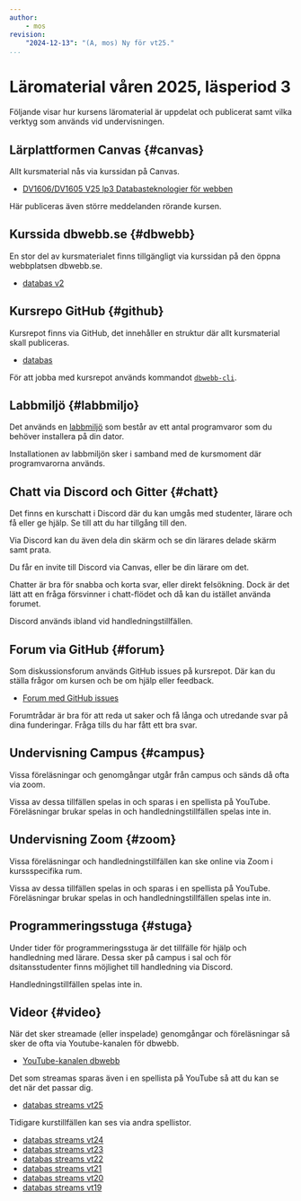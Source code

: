```yaml
---
author:
    - mos
revision:
    "2024-12-13": "(A, mos) Ny för vt25."
...
```

Läromaterial våren 2025, läsperiod 3
==================================

Följande visar hur kursens läromaterial är uppdelat och publicerat samt vilka verktyg som används vid undervisningen.

<!--more-->



Lärplattformen Canvas {#canvas}
----------------------------------

Allt kursmaterial nås via kurssidan på Canvas.

* [DV1606/DV1605 V25 lp3 Databasteknologier för webben](https://bth.instructure.com/courses/6284)

Här publiceras även större meddelanden rörande kursen.



Kurssida dbwebb.se {#dbwebb}
----------------------------------

En stor del av kursmaterialet finns tillgängligt via kurssidan på den öppna webbplatsen dbwebb.se.

* [databas v2](kurser/databas-v2)



Kursrepo GitHub {#github}
----------------------------------

Kursrepot finns via GitHub, det innehåller en struktur där allt kursmaterial skall publiceras.

* [databas](https://github.com/dbwebb-se/databas)

För att jobba med kursrepot används kommandot [`dbwebb-cli`](dbwebb-cli).



Labbmiljö {#labbmiljo}
----------------------------------

Det används en [labbmiljö](./../../labbmiljo) som består av ett antal programvaror som du behöver installera på din dator.

Installationen av labbmiljön sker i samband med de kursmoment där programvarorna används.



Chatt via Discord och Gitter {#chatt}
----------------------------------

Det finns en kurschatt i Discord där du kan umgås med studenter, lärare och få eller ge hjälp. Se till att du har tillgång till den.

Via Discord kan du även dela din skärm och se din lärares delade skärm samt prata.

Du får en invite till Discord via Canvas, eller be din lärare om det.

Chatter är bra för snabba och korta svar, eller direkt felsökning. Dock är det lätt att en fråga försvinner i chatt-flödet och då kan du istället använda forumet.

Discord används ibland vid handledningstillfällen.



Forum via GitHub {#forum}
----------------------------------

Som diskussionsforum används GitHub issues på kursrepot. Där kan du ställa frågor om kursen och be om hjälp eller feedback.

* [Forum med GitHub issues](https://github.com/dbwebb-se/databas/issues)

Forumtrådar är bra för att reda ut saker och få långa och utredande svar på dina funderingar. Fråga tills du har fått ett bra svar.



Undervisning Campus {#campus}
----------------------------------

Vissa föreläsningar och genomgångar utgår från campus och sänds då ofta via zoom.

Vissa av dessa tillfällen spelas in och sparas i en spellista på YouTube. Föreläsningar brukar spelas in och handledningstillfällen spelas inte in.



Undervisning Zoom {#zoom}
----------------------------------

Vissa föreläsningar och handledningstillfällen kan ske online via Zoom i kurssspecifika rum.

Vissa av dessa tillfällen spelas in och sparas i en spellista på YouTube. Föreläsningar brukar spelas in och handledningstillfällen spelas inte in.



Programmeringsstuga {#stuga}
----------------------------------

Under tider för programmeringsstuga är det tillfälle för hjälp och handledning med lärare. Dessa sker på campus i sal och för dsitansstudenter finns möjlighet till handledning via Discord.

Handledningstillfällen spelas inte in.



Videor {#video}
----------------------------------

När det sker streamade (eller inspelade) genomgångar och föreläsningar så sker de ofta via Youtube-kanalen för dbwebb.

* [YouTube-kanalen dbwebb](https://www.youtube.com/c/DbwebbSe)

Det som streamas sparas även i en spellista på YouTube så att du kan se det när det passar dig.

* [databas streams vt25](https://www.youtube.com/playlist?list=PLKtP9l5q3ce_ZF2kjKWFmj6cefPpDjG8y)

Tidigare kurstillfällen kan ses via andra spellistor.

* [databas streams vt24](https://www.youtube.com/playlist?list=PLKtP9l5q3ce_HNa714cNorxmOpwkh_7mR)
* [databas streams vt23](https://www.youtube.com/playlist?list=PLKtP9l5q3ce_A6ILWI_VCcSr7aLmxE4gQ)
* [databas streams vt22](https://www.youtube.com/playlist?list=PLKtP9l5q3ce_5ptH22JfxcVdlmsJIZOer)
* [databas streams vt21](https://www.youtube.com/playlist?list=PLKtP9l5q3ce9dv4WGmlicIXnOArsNcMgl)
* [databas streams vt20](https://www.youtube.com/playlist?list=PLKtP9l5q3ce_rI4Y1xZE3TA3XSOJIq319)
* [databas streams vt19](https://www.youtube.com/playlist?list=PLKtP9l5q3ce8JaLBnz0TszCXc_eCVpmOh)



<!--
Kursfeedback {#kursfeedback}
----------------------------------

Under kursens gång används GitHub issues som ett forumför kursen och där finns en issue där vi samlar in kursfeedback under kursens gång.

* [Kursfeedback våren 2023](https://github.com/dbwebb-se/databas/issues/54)

Där finns även sparat tidigare kurstillfällens kursfeedback.

* [Kursfeedback våren 2022](https://github.com/dbwebb-se/databas/issues/37)
* [Kursfeedback våren 2021](https://github.com/dbwebb-se/databas/issues/10)
* [Kursfeedback våren 2020](https://github.com/dbwebb-se/databas/issues/8)
* [Kursfeedback våren 2019](https://github.com/dbwebb-se/databas/issues/7)
* [Kursfeedback lp4 2018](https://github.com/dbwebb-se/databas/issues/2)
* [Kursfeedback lp3 2018](https://github.com/dbwebb-se/databas/issues/1)
-->
